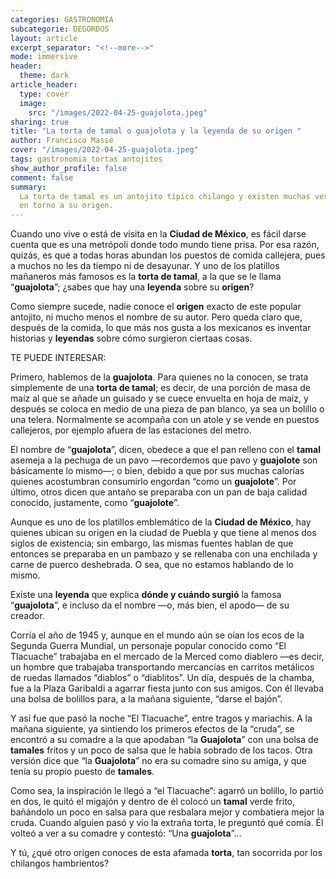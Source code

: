```yaml
---
categories: GASTRONOMIA
subcategorie: DEGORDOS
layout: article
excerpt_separator: "<!--more-->"
mode: immersive
header:
  theme: dark
article_header:
  type: cover
  image:
    src: "/images/2022-04-25-guajolota.jpeg"
sharing: true
title: "La torta de tamal o guajolota y la leyenda de su origen "
author: Francisco Massé
cover: "/images/2022-04-25-guajolota.jpeg"
tags: gastronomia tortas antojitos
show_author_profile: false
comment: false
summary:
  La torta de tamal es un antojito típico chilango y existen muchas versiones
  en torno a su origen.
---
```


Cuando uno vive o está de visita en la **Ciudad de México**, es fácil darse cuenta que es una metrópoli donde todo mundo tiene prisa. Por esa razón, quizás, es que a todas horas abundan los puestos de comida callejera, pues a muchos no les da tiempo ni de desayunar. Y uno de los platillos mañaneros más famosos es la **torta de tamal**, a la que se le llama “**guajolota**”; ¿sabes que hay una **leyenda** sobre su **origen**?

Como siempre sucede, nadie conoce el **origen** exacto de este popular antojito, ni mucho menos el nombre de su autor. Pero queda claro que, después de la comida, lo que más nos gusta a los mexicanos es inventar historias y **leyendas** sobre cómo surgieron ciertaas cosas.

TE PUEDE INTERESAR:

Primero, hablemos de la **guajolota**. Para quienes no la conocen, se trata simplemente de una **torta de tamal**; es decir, de una porción de masa de maíz al que se añade un guisado y se cuece envuelta en hoja de maíz, y después se coloca en medio de una pieza de pan blanco, ya sea un bolillo o una telera. Normalmente se acompaña con un atole y se vende en puestos callejeros, por ejemplo afuera de las estaciones del metro.

El nombre de “**guajolota**”, dicen, obedece a que el pan relleno con el **tamal** asemeja a la pechuga de un pavo —recordemos que pavo y **guajolote** son básicamente lo mismo—; o bien, debido a que por sus muchas calorías quienes acostumbran consumirlo engordan “como un **guajolote**”. Por último, otros dicen que antaño se preparaba con un pan de baja calidad conocido, justamente, como “**guajolote**”.

Aunque es uno de los platillos emblemático de la **Ciudad de México**, hay quienes ubican su origen en la ciudad de Puebla y que tiene al menos dos siglos de existencia; sin embargo, las mismas fuentes hablan de que entonces se preparaba en un pambazo y se rellenaba con una enchilada y carne de puerco deshebrada. O sea, que no estamos hablando de lo mismo.

Existe una **leyenda** que explica **dónde y cuándo surgió** la famosa “**guajolota**”, e incluso da el nombre —o, más bien, el apodo— de su creador.

Corría el año de 1945 y, aunque en el mundo aún se oían los ecos de la Segunda Guerra Mundial, un personaje popular conocido como “El Tlacuache” trabajaba en el mercado de la Merced como diablero —es decir, un hombre que trabajaba transportando mercancías en carritos metálicos de ruedas llamados “diablos” o “diablitos”. Un día, después de la chamba, fue a la Plaza Garibaldi a agarrar fiesta junto con sus amigos. Con él llevaba una bolsa de bolillos para, a la mañana siguiente, “darse el bajón”.

Y así fue que pasó la noche “El Tlacuache”, entre tragos y mariachis. A la mañana siguiente, ya sintiendo los primeros efectos de la “cruda”, se encontró a su comadre a la que apodaban “la **Guajolota**” con una bolsa de **tamales** fritos y un poco de salsa que le había sobrado de los tacos. Otra versión dice que “la **Guajolota**” no era su comadre sino su amiga, y que tenía su propio puesto de **tamales**.

Como sea, la inspiración le llegó a “el Tlacuache”: agarró un bolillo, lo partió en dos, le quitó el migajón y dentro de él colocó un **tamal** verde frito, bañándolo un poco en salsa para que resbalara mejor y combatiera mejor la cruda. Cuando alguien pasó y vio la extraña torta, le preguntó qué comía. Él volteó a ver a su comadre y contestó: “Una **guajolota**”…

Y tú, ¿qué otro origen conoces de esta afamada **torta**, tan socorrida por los chilangos hambrientos?
